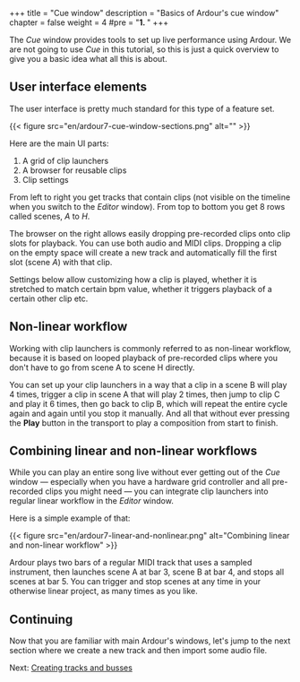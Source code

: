 +++
title = "Cue window"
description = "Basics of Ardour's cue window"
chapter = false
weight = 4
#pre = "<b>1. </b>"
+++

The _Cue_ window provides tools to set up live performance using Ardour. We are not going to use _Cue_ in this tutorial, so this is just a quick overview to give you a basic idea what all this is about.

## User interface elements

The user interface is pretty much standard for this type of a feature set.

{{< figure src="en/ardour7-cue-window-sections.png" alt="" >}}

Here are the main UI parts:

1. A grid of clip launchers
2. A browser for reusable clips
3. Clip settings

From left to right you get tracks that contain clips (not visible on the timeline when you switch to the _Editor_ window). From top to bottom you get 8 rows called scenes, _A_ to _H_.

The browser on the right allows easily dropping pre-recorded clips onto clip slots for playback. You can use both audio and MIDI clips. Dropping a clip on the empty space will create a new track and automatically fill the first slot (scene _A_) with that clip.

Settings below allow customizing how a clip is played, whether it is stretched to match certain bpm value, whether it triggers playback of a certain other clip etc.

## Non-linear workflow

Working with clip launchers is commonly referred to as non-linear workflow, because it is based on looped playback of pre-recorded clips where you don't have to go from scene A to scene H directly.

You can set up your clip launchers in a way that a clip in a scene B will play 4 times, trigger a clip in scene A that will play 2 times, then jump to clip C and play it 6 times, then go back to clip B, which will repeat the entire cycle again and again until you stop it manually. And all that without ever pressing the **Play** button in the transport to play a composition from start to finish.

## Combining linear and non-linear workflows

While you can play an entire song live without ever getting out of the _Cue_ window — especially when you have a hardware grid controller and all pre-recorded clips you might need — you can integrate clip launchers into regular linear workflow in the _Editor_ window.

Here is a simple example of that:

{{< figure src="en/ardour7-linear-and-nonlinear.png" alt="Combining linear and non-linear workflow" >}}

Ardour plays two bars of a regular MIDI track that uses a sampled instrument, then launches scene A at bar 3, scene B at bar 4, and stops all scenes at bar 5. You can trigger and stop scenes at any time in your otherwise linear project, as many times as you like.

## Continuing

Now that you are familiar with main Ardour's windows, let's jump to the next
section where we create a new track and then import some audio file.

Next: [Creating tracks and busses](../creating-tracks-and-busses)